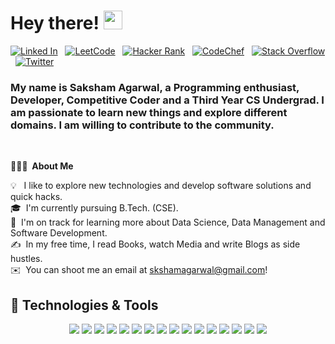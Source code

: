 # Hey there! <img src="https://raw.githubusercontent.com/MartinHeinz/MartinHeinz/master/wave.gif" width="30px">

[![Linked In](https://img.shields.io/badge/-LinkedIn-blue?style=flat-informational&logo=linkedin&logoColor=white)](https://www.linkedin.com/in/skshamagarwal/) &nbsp; 
[![LeetCode](https://img.shields.io/badge/-LeetCode-FF8C00?style=flat-informational&logo=leetcode&logoColor=white)](https://leetcode.com/skshamagarwal/) &nbsp; 
[![Hacker Rank](https://img.shields.io/badge/-HackerRank-2ec866?style=flat-informational&logo=hackerrank&logoColor=white)](https://www.hackerrank.com/skshamagarwal) &nbsp; 
[![CodeChef](https://img.shields.io/badge/-CodeChef-59331d?style=flat-informational&logo=codechef&logoColor=white)](https://www.codechef.com/users/skshamagarwal) &nbsp; 
[![Stack Overflow](https://img.shields.io/badge/-Stackoverflow-F48024?style=flat-informational&logo=stackoverflow&logoColor=white)](https://stackoverflow.com/users/14081529/saksham-agarwal) &nbsp; 
[![Twitter](https://img.shields.io/badge/-Twitter-1DA1F2?style=flat-informational&logo=twitter&logoColor=white)](https://twitter.com/skshamagarwal) &nbsp; 

### My name is Saksham Agarwal, a Programming enthusiast, Developer, Competitive Coder and a Third Year CS Undergrad. I am passionate to learn new things and explore different domains. I am willing to contribute to the community.
<br>

**👨🏻‍💻 &nbsp;About Me**

💡 &nbsp;&nbsp;I like to explore new technologies and develop software solutions and quick hacks.\
🎓 &nbsp;I'm currently pursuing B.Tech. (CSE).\
🌱 &nbsp;I'm on track for learning more about Data Science, Data Management and Software Development.\
✍️ &nbsp;In my free time, I read Books, watch Media and write Blogs as side hustles.\
✉️ &nbsp;You can shoot me an email at skshamagarwal@gmail.com!


## 🔧 Technologies & Tools
<p align='center'>
  <a href="https://github.com/skshamagarwal"><img src="https://img.shields.io/badge/Code-Python-informational?style=flat&logo=python&logoColor=white&color=2bbc8a"/></a>
  <a href="https://github.com/skshamagarwal"><img src="https://img.shields.io/badge/Code-CPP-informational?style=flat&logo=c&logoColor=white&color=2bbc8a"/></a>
  <a href="https://github.com/skshamagarwal"><img src="https://img.shields.io/badge/Code-JavaScript-informational?style=flat&logo=javascript&logoColor=white&color=2bbc8a"/></a>
  <a href="https://github.com/skshamagarwal"><img src="https://img.shields.io/badge/Code-HTML-informational?style=flat&logo=html5&logoColor=white&color=2bbc8a"/></a>
  <a href="https://github.com/skshamagarwal"><img src="https://img.shields.io/badge/Code-CSS-informational?style=flat&logo=css3&logoColor=white&color=2bbc8a"/></a>
  <a href="https://github.com/skshamagarwal"><img src="https://img.shields.io/badge/Code-React%20Js-informational?style=flat&logo=react&logoColor=white&color=2bbc8a"/></a>
  <a href="https://github.com/skshamagarwal"><img src="https://img.shields.io/badge/Code-Django-informational?style=flat&logo=django&logoColor=white&color=2bbc8a"/></a>
  <a href="https://github.com/skshamagarwal"><img src="https://img.shields.io/badge/Code-Flutter-informational?style=flat&logo=flutter&logoColor=white&color=2bbc8a"/></a>
  <a href="https://github.com/skshamagarwal"><img src="https://img.shields.io/badge/Code-Dart-informational?style=flat&logo=dart&logoColor=white&color=2bbc8a"/></a>
  <a href="https://github.com/skshamagarwal"><img src="https://img.shields.io/badge/Code-Google%20Cloud%20Storage-informational?style=flat&logo=googlecloud&logoColor=white&color=2bbc8a"/></a>
  <a href="https://github.com/skshamagarwal"><img src="https://img.shields.io/badge/Code-Docker-informational?style=flat&logo=docker&logoColor=white&color=2bbc8a"/></a>
  <a href="https://github.com/skshamagarwal"><img src="https://img.shields.io/badge/Code-Atom-informational?style=flat&logo=atom&logoColor=white&color=2bbc8a"/></a>
  <a href="https://github.com/skshamagarwal"><img src="https://img.shields.io/badge/Code-Pycharm-informational?style=flat&logo=pycharm&logoColor=white&color=2bbc8a"/></a>
  <a href="https://github.com/skshamagarwal"><img src="https://img.shields.io/badge/Code-Visual%20Studio%20Code-informational?style=flat&logo=visual-studio-code&logoColor=white&color=2bbc8a"/></a>
  <a href="https://github.com/skshamagarwal"><img src="https://img.shields.io/badge/Code-Adobe%20Photoshop-informational?style=flat&logo=adobe-photoshop&logoColor=white&color=2bbc8a"/></a>
  <a href="https://github.com/skshamagarwal"><img src="https://img.shields.io/badge/Code-Figma-informational?style=flat&logo=figma&logoColor=white&color=2bbc8a"/></a>
  
</p>


<!-- ## &#x1f4c8; GitHub Stats -->
<!-- ![Saksham's GitHub stats](https://github-readme-stats.vercel.app/api?username=skshamagarwal&show_icons=true&theme=radical)
[![Top Langs](https://github-readme-stats.vercel.app/api/top-langs/?username=skshamagarwal&layout=compact&theme=radical&&langs_count=8)](https://github.com/skshamagarwal/github-readme-stats) -->

